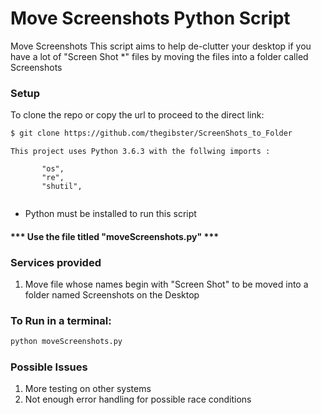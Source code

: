 # Move Screenshots Python Script

Move Screenshots
This script aims to help de-clutter your desktop
if you have a lot of "Screen Shot *" files by
moving the files into a folder called Screenshots

### Setup

To clone the repo or copy the url to proceed to the direct link:
```sh
$ git clone https://github.com/thegibster/ScreenShots_to_Folder
```
 ```
This project uses Python 3.6.3 with the follwing imports :

        "os",
        "re",
        "shutil",
        
```
 
* Python must be installed to run this script

#### *** Use the file titled "moveScreenshots.py" ***

### Services provided
1. Move file whose names begin with "Screen Shot" to be moved into a folder named Screenshots on the Desktop

### To Run in a terminal:
```bash
python moveScreenshots.py
```

### Possible Issues
1. More testing on other systems
2. Not enough error handling for possible race conditions



